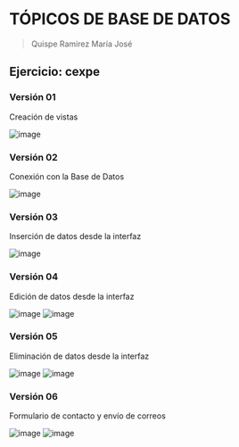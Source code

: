 # TÓPICOS DE BASE DE DATOS
> Quispe Ramirez María José

## Ejercicio: cexpe

### Versión 01
Creación de vistas

![image](https://github.com/MariaJoseQr/tbd-cexpe/assets/142237723/c1540283-5129-4778-979a-7ad13fb5a961)

### Versión 02
Conexión con la Base de Datos

![image](https://github.com/MariaJoseQr/tbd-cexpe/assets/142237723/77c996f9-d6f5-424b-b423-e14bc3d06231)

### Versión 03
Inserción de datos desde la interfaz

![image](https://github.com/MariaJoseQr/tbd-cexpe/assets/142237723/bb667520-a200-43ac-9214-3c1f1655ca04)

### Versión 04
Edición de datos desde la interfaz

![image](https://github.com/MariaJoseQr/tbd-cexpe/assets/142237723/66683e50-30b6-4207-8761-75d2a1aea4e7)
![image](https://github.com/MariaJoseQr/tbd-cexpe/assets/142237723/80932701-b44b-41e3-bffe-dc40ada7169d)

### Versión 05
Eliminación de datos desde la interfaz

![image](https://github.com/MariaJoseQr/tbd-cexpe/assets/142237723/90bf067c-9127-4fe0-9b72-9b63bf9d512e)
![image](https://github.com/MariaJoseQr/tbd-cexpe/assets/142237723/327b5cff-d9f4-4302-8716-0d5204372fd3)

### Versión 06
Formulario de contacto y envío de correos

![image](https://github.com/MariaJoseQr/tbd-cexpe/assets/142237723/35e11c17-4e06-40b9-a77a-d8645991b990)
![image](https://github.com/MariaJoseQr/tbd-cexpe/assets/142237723/2bf8705d-abb1-40f1-b291-bcb7231203a0)

